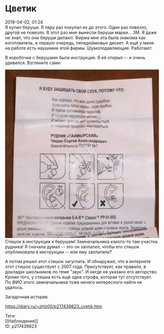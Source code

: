 Цветик
=======

   
 2019-04-02, 01:24   
  Я купил беруши. Я пару раз покупал их до этого. Один раз повезло, другой не повезло. В этот раз мне вынесли беруши марки... 3M. Я даже не знал, что они беруши делают. Фирма мне эта была знакома как изготовитель, в первую очередь, пятидюймовых дискет. А ещё у меня на работе есть наушники этой фирмы. Шумоподавляющие. Работают.   
   
 В коробочке с берушами была инструкция. Я её открыл -- и очень удивился. Взгляните сами:   
   
   [![](pics/meUlGvkl.jpg)](https://i.imgur.com/meUlGvk.jpg)     
 Стишок в инструкции к берушам! Замначальника какого-то там участка рудника! Я сначала думал -- это он заплатил, чтобы его стишок опубликовали в инструкции -- или ему заплатили?   
   
 А потом решил этот стишок загуглить. И обнаружил, что в интернете этот стишок существует с 2007 года. Присутствует, как правило, в докладах школьников по теме "звук". И нигде не указано его авторство. Кроме того, у стишка есть ещё одна строфа, которая тут отсутствует. По ФИО этого замначальника тоже ничего интересного найти не удалось.   
   
 Загадочная история.   
    
 <https://diary.ru/~zHz00/p217439823_cvetik.htm>   
   
 Теги:   
 [[Наблюдения]]   
 ID: p217439823